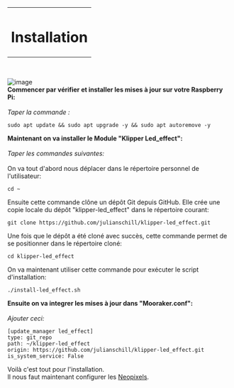 <table align="center">
  <tr>
    <td align="center">
      <h1>Installation</h1>
    </td>
  </tr>
</table>

<br>

![image](https://media.printables.com/media/prints/424552/images/3513078_8d1e1e1d-9b91-4a44-b07d-d7ec10c436a1/thumbs/cover/1200x630/jpg/img_20230314_112653.jpg)
<br>
**Commencer par vérifier et installer les mises à jour sur votre Raspberry Pi:**<br>
<br>
*Taper la commande :*
<br>
```
sudo apt update && sudo apt upgrade -y && sudo apt autoremove -y
```
**Maintenant on va installer le Module "Klipper Led_effect":**<br>
<br>
*Taper les commandes suivantes:*<br>
<br>
On va tout d'abord nous déplacer dans le répertoire personnel de l'utilisateur:
```
cd ~
```
Ensuite cette commande clône un dépôt Git depuis GitHub. Elle crée une copie locale du dépôt "klipper-led_effect" dans le répertoire courant:
```
git clone https://github.com/julianschill/klipper-led_effect.git
```
Une fois que le dépôt a été cloné avec succès, cette commande permet de se positionner dans le répertoire cloné:
```
cd klipper-led_effect
```
On va maintenant utiliser cette commande pour exécuter le script d'installation:
```
./install-led_effect.sh
```

**Ensuite on va integrer les mises à jour dans "Mooraker.conf":**<br>
<br>
*Ajouter ceci:*
<br>
```
[update_manager led_effect]
type: git_repo
path: ~/klipper-led_effect
origin: https://github.com/julianschill/klipper-led_effect.git
is_system_service: False
```

Voilà c'est tout pour l'installation. <br>
Il nous faut maintenant configurer les [Neopixels](https://github.com/Eloura74/NeoPixel/blob/main/Neopixel.md).
